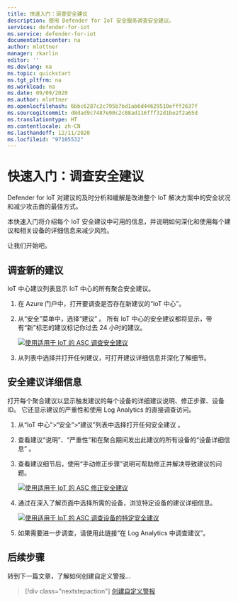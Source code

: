 ```yaml
---
title: 快速入门：调查安全建议
description: 使用 Defender for IoT 安全服务调查安全建议。
services: defender-for-iot
ms.service: defender-for-iot
documentationcenter: na
author: mlottner
manager: rkarlin
editor: ''
ms.devlang: na
ms.topic: quickstart
ms.tgt_pltfrm: na
ms.workload: na
ms.date: 09/09/2020
ms.author: mlottner
ms.openlocfilehash: 6bbc6287c2c795b7bd1ab6d44629510efff2637f
ms.sourcegitcommit: d8dad9c7487e90c2c88ad116fff32d1be2f2a65d
ms.translationtype: HT
ms.contentlocale: zh-CN
ms.lasthandoff: 12/11/2020
ms.locfileid: "97105532"
---
```

# <a name="quickstart-investigate-security-recommendations"></a>快速入门：调查安全建议


Defender for IoT 对建议的及时分析和缓解是改进整个 IoT 解决方案中的安全状况和减少攻击面的最佳方式。

本快速入门将介绍每个 IoT 安全建议中可用的信息，并说明如何深化和使用每个建议和相关设备的详细信息来减少风险。

让我们开始吧。

## <a name="investigate-new-recommendations"></a>调查新的建议

IoT 中心建议列表显示 IoT 中心的所有聚合安全建议。

1.  在 Azure 门户中，打开要调查是否存在新建议的“IoT 中心”。

1.  从“安全”菜单中，选择“建议” 。 所有 IoT 中心的安全建议都将显示，带有“新”标志的建议标记你过去 24 小时的建议。 

    [ ![使用适用于 IoT 的 ASC 调查安全建议](media/quickstart/investigate-security-recommendations-inline.png)](media/quickstart/investigate-security-recommendations-expanded.png#lightbox)


1.  从列表中选择并打开任何建议，可打开建议详细信息并深化了解细节。

## <a name="security-recommendation-details"></a>安全建议详细信息

打开每个聚合建议以显示触发建议的每个设备的详细建议说明、修正步骤、设备 ID。 它还显示建议的严重性和使用 Log Analytics 的直接调查访问。

1.  从“IoT 中心”\>“安全”\>“建议”列表中选择打开任何安全建议  。

1.  查看建议“说明”、“严重性”和在聚合期间发出此建议的所有设备的“设备详细信息”  。 

1.  查看建议细节后，使用“手动修正步骤”说明可帮助修正并解决导致建议的问题。 

    [ ![使用适用于 IoT 的 ASC 修正安全建议](media/quickstart/remediate-security-recommendations-inline.png)](media/quickstart/remediate-security-recommendations-expanded.png#lightbox)


1.  通过在深入了解页面中选择所需的设备，浏览特定设备的建议详细信息。

    [ ![使用适用于 IoT 的 ASC 调查设备的特定安全建议](media/quickstart/explore-security-recommendation-detail-inline.png)](media/quickstart/explore-security-recommendation-detail-expanded.png#lightbox)


1.  如果需要进一步调查，请使用此链接“在 Log Analytics 中调查建议”。 


## <a name="next-steps"></a>后续步骤

转到下一篇文章，了解如何创建自定义警报…

> [!div class="nextstepaction"]
> [创建自定义警报](quickstart-create-custom-alerts.md)
